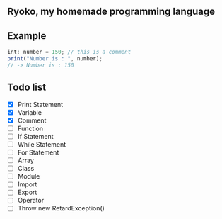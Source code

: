 ## Ryoko, my homemade programming language

## Example

```js
int: number = 150; // this is a comment
print("Number is : ", number);
// -> Number is : 150
```

## Todo list

- [x] Print Statement
- [x] Variable
- [x] Comment
- [ ] Function
- [ ] If Statement
- [ ] While Statement
- [ ] For Statement
- [ ] Array
- [ ] Class
- [ ] Module
- [ ] Import
- [ ] Export
- [ ] Operator
- [ ] Throw new RetardException()